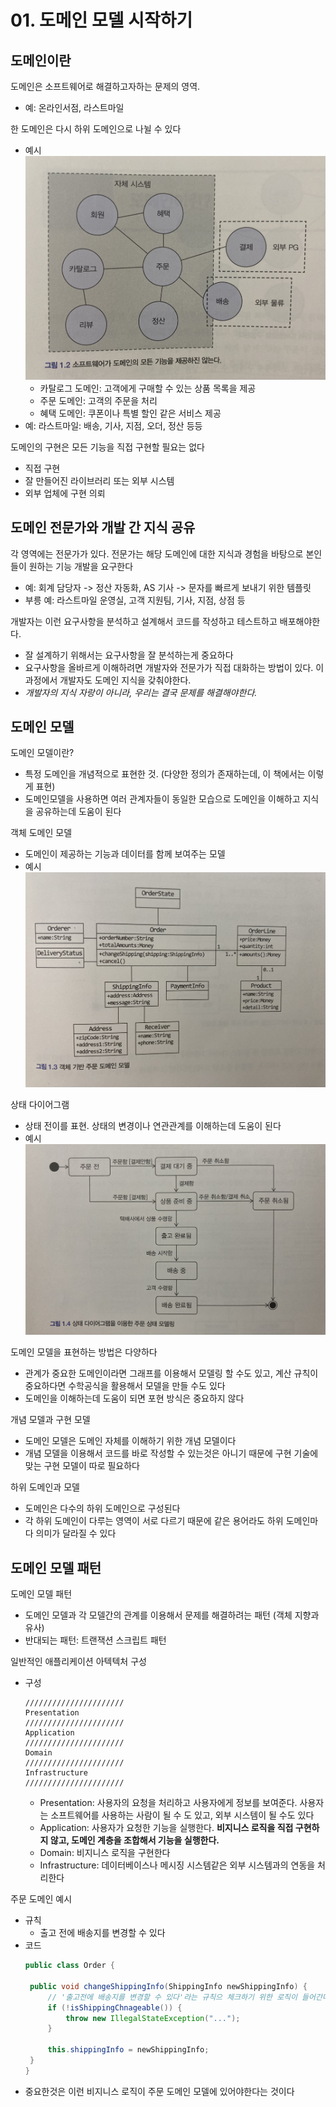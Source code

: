 # 01. 도메인 모델 시작하기
## 도메인이란
도메인은 소프트웨어로 해결하고자하는 문제의 영역. 
- 예: 온라인서점, 라스트마일

한 도메인은 다시 하위 도메인으로 나뉠 수 있다
- 예시
   ![1-2](/%EA%B8%B0%EC%88%A0%EC%84%9C%EC%A0%81/%5B%EA%B8%B0%EB%B3%B8%5D%20DDDStart/2%EC%B0%A8/image/1-2.jpg)
   - 카탈로그 도메인: 고객에게 구매할 수 있는 상품 목록을 제공
   - 주문 도메인: 고객의 주문을 처리
   - 혜택 도메인: 쿠폰이나 특별 할인 같은 서비스 제공
- 예: 라스트마일: 배송, 기사, 지점, 오더, 정산 등등

도메인의 구현은 모든 기능을 직접 구현할 필요는 없다
- 직접 구현
- 잘 만들어진 라이브러리 또는 외부 시스템
- 외부 업체에 구현 의뢰

## 도메인 전문가와 개발 간 지식 공유
각 영역에는 전문가가 있다. 전문가는 해당 도메인에 대한 지식과 경험을 바탕으로 본인들이 원하는 기능 개발을 요구한다
- 예: 회계 담당자 -> 정산 자동화, AS 기사 -> 문자를 빠르게 보내기 위한 템플릿
- 부릉 예: 라스트마일 운영실, 고객 지원팀, 기사, 지점, 상점 등 

개발자는 이런 요구사항을 분석하고 설계해서 코드를 작성하고 테스트하고 배포해야한다. 
- 잘 설계하기 위해서는 요구사항을 잘 분석하는게 중요하다
- 요구사항을 올바르게 이해하려면 개발자와 전문가가 직접 대화하는 방법이 있다. 이 과정에서 개발자도 도메인 지식을 갖춰야한다. 
- _개발자의 지식 자랑이 아니라, 우리는 결국 문제를 해결해야한다._

## 도메인 모델
도메인 모델이란?
- 특정 도메인을 개념적으로 표현한 것. (다양한 정의가 존재하는데, 이 책에서는 이렇게 표현)
- 도메인모델을 사용하면 여러 관계자들이 동일한 모습으로 도메인을 이해하고 지식을 공유하는데 도움이 된다

객체 도메인 모델
- 도메인이 제공하는 기능과 데이터를 함께 보여주는 모델
- 예시
   ![1-3](/%EA%B8%B0%EC%88%A0%EC%84%9C%EC%A0%81/%5B%EA%B8%B0%EB%B3%B8%5D%20DDDStart/2%EC%B0%A8/image/1-3.jpg)

상태 다이어그램
- 상태 전이를 표현. 상태의 변경이나 연관관계를 이해하는데 도움이 된다
- 예시
   ![1-4](/%EA%B8%B0%EC%88%A0%EC%84%9C%EC%A0%81/%5B%EA%B8%B0%EB%B3%B8%5D%20DDDStart/2%EC%B0%A8/image/1-4.jpg)

도메인 모델을 표현하는 방법은 다양하다
- 관계가 중요한 도메인이라면 그래프를 이용해서 모델링 할 수도 있고, 계산 규칙이 중요하다면 수학공식을 활용해서 모델을 만들 수도 있다
- 도메인을 이해하는데 도움이 되면 포현 방식은 중요하지 않다

개념 모델과 구현 모델
- 도메인 모델은 도메인 자체를 이해하기 위한 개념 모델이다
- 개념 모델을 이용해서 코드를 바로 작성할 수 있는것은 아니기 때문에 구현 기술에 맞는 구현 모델이 따로 필요하다

하위 도메인과 모델
- 도메인은 다수의 하위 도메인으로 구성된다
- 각 하위 도메인이 다루는 영역이 서로 다르기 때문에 같은 용어라도 하위 도메인마다 의미가 달라질 수 있다

## 도메인 모델 패턴
도메인 모델 패턴
- 도메인 모델과 각 모델간의 관계를 이용해서 문제를 해결하려는 패턴 (객체 지향과 유사)
- 반대되는 패턴: 트랜잭션 스크립트 패턴

일반적인 애플리케이션 아텍텍처 구성
- 구성
   ```
   //////////////////////
   Presentation
   //////////////////////
   Application
   //////////////////////
   Domain
   //////////////////////
   Infrastructure
   //////////////////////
   ```
   - Presentation: 사용자의 요청을 처리하고 사용자에게 정보를 보여준다. 사용자는 소프트웨어를 사용하는 사람이 될 수 도 있고, 외부 시스템이 될 수도 있다
   - Application: 사용자가 요청한 기능을 실행한다. __비지니스 로직을 직접 구현하지 않고, 도메인 계층을 조합해서 기능을 실행한다.__
   - Domain: 비지니스 로직을 구현한다
   - Infrastructure: 데이터베이스나 메시징 시스템같은 외부 시스템과의 연동을 처리한다

주문 도메인 예시
- 규칙
   - 출고 전에 배송지를 변경할 수 있다
- 코드
   ```java
   public class Order {

    public void changeShippingInfo(ShippingInfo newShippingInfo) {
        // '출고전에 배송지를 변경할 수 있다'라는 규칙으 체크하기 위한 로직이 들어간다
        if (!isShippingChnageable()) {
            throw new IllegalStateException("...");
        }

        this.shippingInfo = newShippingInfo;
    }
   }
   ```
- 중요한것은 이런 비지니스 로직이 주문 도메인 모델에 있어야한다는 것이다


